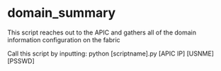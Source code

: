 # domain_summary
This script reaches out to the APIC and gathers all of the domain information configuration on the fabric

Call this script by inputting: python [scriptname].py [APIC IP] [USNME] [PSSWD]
